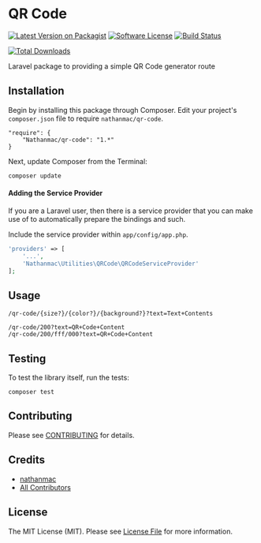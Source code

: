 QR Code
=======

[![Latest Version on Packagist](https://img.shields.io/packagist/v/nathanmac/qr-code.svg?style=flat-square)](https://packagist.org/packages/nathanmac/qr-code)
[![Software License](https://img.shields.io/badge/license-MIT-brightgreen.svg?style=flat-square)](LICENSE.md)
[![Build Status](https://travis-ci.org/nathanmac/qr-code.svg)](https://travis-ci.org/nathanmac/qr-code)


[![Total Downloads](https://img.shields.io/packagist/dt/nathanmac/qr-code.svg?style=flat-square)](https://packagist.org/packages/nathanmac/qr-code)

Laravel package to providing a simple QR Code generator route

Installation
------------

Begin by installing this package through Composer. Edit your project's `composer.json` file to require `nathanmac/qr-code`.

	"require": {
		"Nathanmac/qr-code": "1.*"
	}

Next, update Composer from the Terminal:

    composer update

#### Adding the Service Provider

If you are a Laravel user, then there is a service provider that you can make use of to automatically prepare the bindings and such.

Include the service provider within `app/config/app.php`.

```php
'providers' => [
    '...',
    'Nathanmac\Utilities\QRCode\QRCodeServiceProvider'
];
```

Usage
-----

```
/qr-code/{size?}/{color?}/{background?}?text=Text+Contents
```

```
/qr-code/200?text=QR+Code+Content
/qr-code/200/fff/000?text=QR+Code+Content
```

Testing
-------

To test the library itself, run the tests:

    composer test

Contributing
------------

Please see [CONTRIBUTING](CONTRIBUTING.md) for details.

Credits
-------

- [nathanmac](https://github.com/nathanmac)
- [All Contributors](../../contributors)

License
-------

The MIT License (MIT). Please see [License File](LICENSE.md) for more information.
